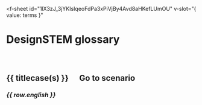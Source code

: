 <f-sheet
id="1lX3zJ_3jYKIsIqeoFdPa3xPiVjBy4Avd8aHKefLUmOU"
v-slot="{ value: terms }"
>
<div>
  
  # DesignSTEM glossary

  <div v-for="s in unique(terms.map(t => t.scenario)).slice(0,2)">

  ### &nbsp; 

  <h2 style="display: flex; align-items: center">
    {{ titlecase(s) }}
    <a class="tertiary" style="margin-left: 2ch;" :href="'../' + s">Go to scenario</h2>

  <div class="grid" style="--gap: 60px 40px">

  <div v-for="row in terms.filter(t => t.scenario === s)">

  ### <var>{{ row.english }}</var>

  <f-table :rows="Object.entries(row).filter(([key, value]) => key !== 'scenario' && key !== 'english').map(([key, value]) => ({ language: titlecase(key), term: '<var>' + value + '</var>' }))" />

  </div>

  </div>

  </div>

</div>
</f-sheet>